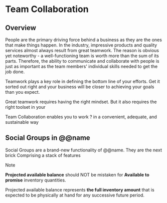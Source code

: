 # Team Collaboration

## Overview

People are the primary driving force behind a business as they are the ones that make things happen. 
In the industry, impressive products and quality services almost always result from great teamwork. 
The reason is obvious yet noteworthy - a well-functioning team is worth more than the sum of its parts. 
Therefore, the ability to communicate and collaborate with people is just as important as the team members' individual skills needed to get the job done.  

Teamwork plays a key role in defining the bottom line of your efforts. 
Get it sorted out right and your business will be closer to achieving your goals than you expect.  

Great teamwork requires having the right mindset. 
But it also requires the right toolset in your 

Team Collaboration enables you to work ? in a convenient, adequate, and sustainable way 

## Social Groups in @@name

Social Groups are a brand-new functionality of @@name. 
They are the next brick 
Comprising a stack of features








> [!NOTE]
> **Projected available balance** should NOT be mistaken for **Available to promise** inventory quantities.  
> 
> Projected available balance represents **the full inventory amount** that is expected to be physically at hand for any successive future period.  

